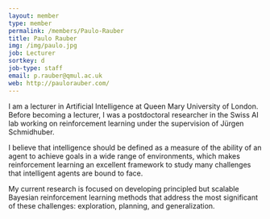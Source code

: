 ```yaml
---
layout: member
type: member
permalink: /members/Paulo-Rauber
title: Paulo Rauber
img: /img/paulo.jpg
job: Lecturer
sortkey: d
job-type: staff
email: p.rauber@qmul.ac.uk
web: http://paulorauber.com/
---
```


I am a lecturer in Artificial Intelligence at Queen Mary University of London. Before becoming a lecturer, I was a postdoctoral researcher in the Swiss AI lab working on reinforcement learning under the supervision of Jürgen Schmidhuber.

I believe that intelligence should be defined as a measure of the ability of an agent to achieve goals in a wide range of environments, which makes reinforcement learning an excellent framework to study many challenges that intelligent agents are bound to face. 

My current research is focused on developing principled but scalable Bayesian reinforcement learning methods that address the most significant of these challenges: exploration, planning, and generalization. 
